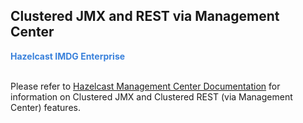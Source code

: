 

## Clustered JMX and REST via Management Center


<font color="#3981DB">**Hazelcast IMDG Enterprise**</font>
<br></br>


Please refer to [Hazelcast Management Center Documentation](http://docs.hazelcast.org/docs/management-center/latest/manual/html/index.html) for information on Clustered JMX and Clustered REST (via Management Center) features.

